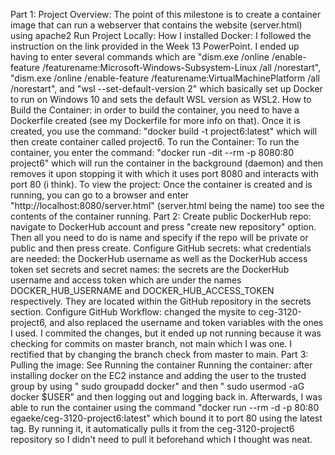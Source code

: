 Part 1:
    Project Overview: The point of this milestone is to create a container image that can run a webserver that contains the website (server.html) using apache2
    Run Project Locally:
        How I installed Docker: I followed the instruction on the link provided in the Week 13 PowerPoint. I ended up having to enter several commands which are "dism.exe /online /enable-feature /featurename:Microsoft-Windows-Subsystem-Linux /all /norestart", "dism.exe /online /enable-feature /featurename:VirtualMachinePlatform /all /norestart", and "wsl --set-default-version 2" which basically set up Docker to run on Windows 10 and sets the default WSL version as WSL2.
        How to Build the Container: in order to build the container, you need to have a Dockerfile created (see my Dockerfile for more info on that). Once it is created, you use the command: "docker build -t project6:latest" which will then create container called project6.
        To run the Container: To run the container, you enter the command: "docker run -dit --rm -p 8080:80 project6" which will run the container in the background (daemon) and then removes it upon stopping it with which it uses port 8080 and interacts with port 80 (i think).
        To view the project: Once the container is created and is running, you can go to a browser and enter "http://localhost:8080/server.html" (server.html being the name) too see the contents of the container running.
Part 2:
    Create public DockerHub repo: navigate to DockerHub account and press "create new repository" option. Then all you need to do is name and specify if the repo will be private or public and then press create.
    Configure GitHub secrets:
        what credentials are needed: the DockerHub username as well as the DockerHub access token
        set secrets and secret names: the secrets are the DockerHub username and access token which are under the names DOCKER_HUB_USERNAME and DOCKER_HUB_ACCESS_TOKEN respectively. They are located within the GitHub repository in the secrets section.
    Configure GitHub Workflow:
        changed the mysite to ceg-3120-project6, and also replaced the username and token variables with the ones I used. I commited the changes, but it ended up not running because it was checking for commits on master branch, not main which I was one. I rectified that by changing the branch check from master to main.
Part 3:
    Pulling the image: See Running the container
    Running the container: after installing docker on the EC2 instance and adding the user to the trusted group by using " sudo groupadd docker" and then " sudo usermod -aG docker $USER" and then logging out and logging back in. Afterwards, I was able to run the container using the command "docker run --rm -d -p 80:80 egaeke/ceg-3120-project6:latest" which bound it to port 80 using the latest tag. By running it, it automatically pulls it from the ceg-3120-project6 repository so I didn't need to pull it beforehand which I thought was neat.

